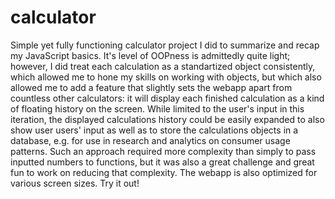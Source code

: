 # calculator
Simple yet fully functioning calculator project I did to summarize and recap my JavaScript basics. It's level of OOPness is admittedly quite light; however, I did treat each calculation as a standartized object consistently, which allowed me to hone my skills on working with objects, but which also allowed me to add a feature that slightly sets the webapp apart from countless other calculators: it will display each finished calculation as a kind of floating history on the screen. While limited to the user's input in this iteration, the displayed calculations history could be easily expanded to also show user users' input as well as to store the calculations objects in a database, e.g. for use in research and analytics on consumer usage patterns. Such an approach required more complexity than simply to pass inputted numbers to functions, but it was also a great challenge and great fun to work on reducing that complexity. The webapp is also optimized for various screen sizes. Try it out!